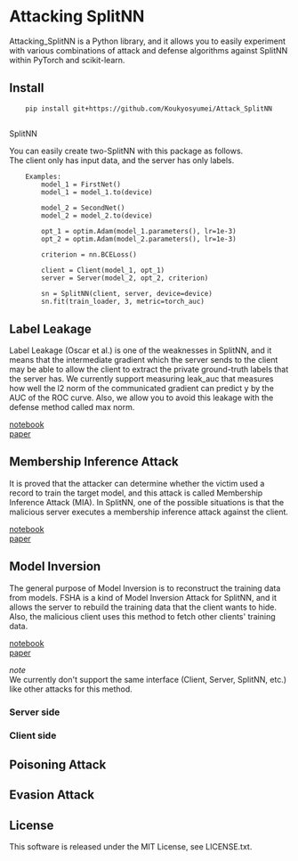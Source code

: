 # Attacking SplitNN

Attacking_SplitNN is a Python library, and it allows you to easily experiment with various combinations of attack and defense algorithms against SplitNN within PyTorch and scikit-learn.

## Install

        pip install git+https://github.com/Koukyosyumei/Attack_SplitNN

##
 SplitNN

You can easily create two-SplitNN with this package as follows.\
The client only has input data, and the server has only labels.


        Examples:
            model_1 = FirstNet()
            model_1 = model_1.to(device)

            model_2 = SecondNet()
            model_2 = model_2.to(device)

            opt_1 = optim.Adam(model_1.parameters(), lr=1e-3)
            opt_2 = optim.Adam(model_2.parameters(), lr=1e-3)

            criterion = nn.BCELoss()

            client = Client(model_1, opt_1)
            server = Server(model_2, opt_2, criterion)

            sn = SplitNN(client, server, device=device)
            sn.fit(train_loader, 3, metric=torch_auc)

## Label Leakage

Label Leakage (Oscar et al.) is one of the weaknesses in SplitNN, and it means that the intermediate gradient which the server sends to the client may be able to allow the client to extract the private ground-truth labels that the server has. We currently support measuring leak_auc that measures how well the l2 norm of the communicated gradient can predict y by the AUC of the ROC curve. Also, we allow you to avoid this leakage with the defense method called max norm.

[notebook](examples/Label_Leakage.ipynb)\
[paper](https://arxiv.org/abs/2102.08504)

## Membership Inference Attack

It is proved that the attacker can determine whether the victim used a record to train the target model, and this attack is called Membership Inference Attack (MIA). In SplitNN, one of the possible situations is that the malicious server executes a membership inference attack against the client.

[notebook](examples/Membershio_Inference_Attack.ipynb)\
[paper](https://ieeexplore.ieee.org/document/9302683)

## Model Inversion

The general purpose of Model Inversion is to reconstruct the training data from models. FSHA is a kind of Model Inversion Attack for SplitNN, and it allows the server to rebuild the training data that the client wants to hide. Also, the malicious client uses this method to fetch other clients' training data.

[notebook](examples/FSHA_Model_Inversion_FSHA.ipynb)\
[paper](https://arxiv.org/abs/2012.02670)

*note*\
We currently don't support the same interface (Client, Server, SplitNN, etc.) like other attacks for this method.

### Server side

### Client side

## Poisoning Attack

## Evasion Attack

## License

This software is released under the MIT License, see LICENSE.txt.
